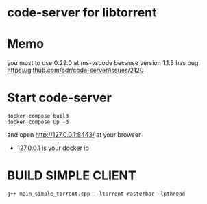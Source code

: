 
# code-server for libtorrent 



# Memo
you must to use 0.29.0 at ms-vscode   because version 1.1.3 has bug. 
https://github.com/cdr/code-server/issues/2120

# Start code-server

```
docker-compose build
docker-compose up -d
```

and open http://127.0.0.1:8443/ at your browser
* 127.0.0.1 is your docker ip


# BUILD SIMPLE CLIENT

```
g++ main_simple_torrent.cpp  -ltorrent-rasterbar -lpthread
```
